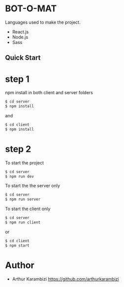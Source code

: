 # BOT-O-MAT

Languages used to make the project.

- React.js
- Node.js
- Sass

## Quick Start

# step 1

npm install in both client and server folders

```sh
$ cd server
$ npm install
```

and

```sh
$ cd client
$ npm install
```

# step 2

To start the project

```sh
$ cd server
$ npm run dev
```

To start the the server only

```sh
$ cd server
$ npm run server
```

To start the client only

```sh
$ cd server
$ npm run client
```

or

```sh
$ cd client
$ npm start
```

# Author

- Arthur Karambizi https://github.com/arthurkarambizi
